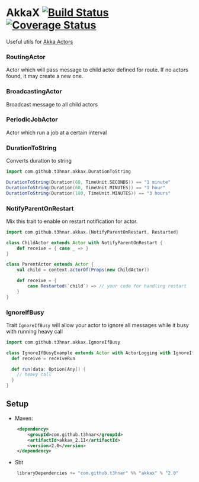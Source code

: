 # AkkaX [![Build Status](https://secure.travis-ci.org/t3hnar/akkax.svg)](http://travis-ci.org/t3hnar/akkax) [![Coverage Status](https://coveralls.io/repos/t3hnar/akkax/badge.svg)](https://coveralls.io/r/t3hnar/akkax)

Useful utils for [Akka Actors](http://http://akka.io)

### RoutingActor
Actor which will pass message to child actor defined for route. If no actors found, it may create a new one.

### BroadcastingActor
Broadcast message to all child actors

### PeriodicJobActor
Actor which run a job at a certain interval

### DurationToString
Converts duration to string

```scala
import com.github.t3hnar.akkax.DurationToString

DurationToString(Duration(60, TimeUnit.SECONDS)) == "1 minute"
DurationToString(Duration(60, TimeUnit.MINUTES)) == "1 hour"
DurationToString(Duration(180, TimeUnit.MINUTES)) == "3 hours"
```

### NotifyParentOnRestart
Mix this trait to enable on restart notification for actor.

```scala
import com.github.t3hnar.akkax.{NotifyParentOnRestart, Restarted}

class ChildActor extends Actor with NotifyParentOnRestart {
    def receive = { case _ => }
}

class ParentActor extends Actor {
    val child = context.actorOf(Props(new ChildActor))

    def receive = {
        case Restarted(`child`) => // your code for handling restart
    }
}
```

### IgnoreIfBusy
Trait `IgnoreIfBusy` will allow your actor to ignore all messages while it busy with running heavy call

```scala
import com.github.t3hnar.akkax.IgnoreIfBusy

class IgnoreIfBusyExample extends Actor with ActorLogging with IgnoreIfBusy {
  def receive = receiveRun

  def run(data: Option[Any]) {
    // heavy call
  }
}
```

## Setup

* Maven:
```xml
    <dependency>
        <groupId>com.github.t3hnar</groupId>
        <artifactId>akkax_2.11</artifactId>
        <version>2.0</version>
    </dependency>
```

* Sbt
```scala
    libraryDependencies += "com.github.t3hnar" %% "akkax" % "2.0"
```
